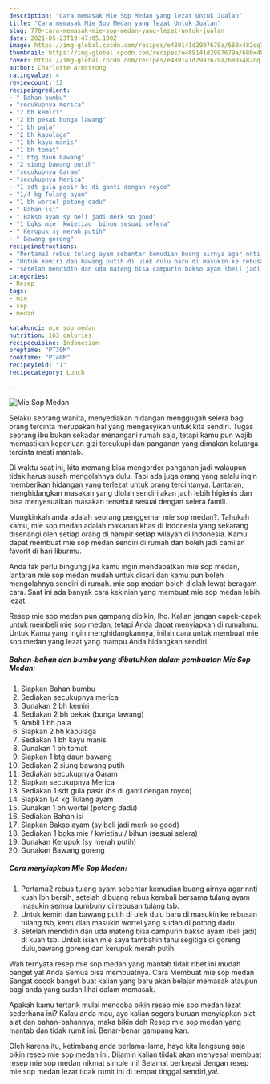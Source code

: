 ```yaml
---
description: "Cara memasak Mie Sop Medan yang lezat Untuk Jualan"
title: "Cara memasak Mie Sop Medan yang lezat Untuk Jualan"
slug: 770-cara-memasak-mie-sop-medan-yang-lezat-untuk-jualan
date: 2021-05-23T19:47:05.100Z
image: https://img-global.cpcdn.com/recipes/e489141d2997679a/680x482cq70/mie-sop-medan-foto-resep-utama.jpg
thumbnail: https://img-global.cpcdn.com/recipes/e489141d2997679a/680x482cq70/mie-sop-medan-foto-resep-utama.jpg
cover: https://img-global.cpcdn.com/recipes/e489141d2997679a/680x482cq70/mie-sop-medan-foto-resep-utama.jpg
author: Charlotte Armstrong
ratingvalue: 4
reviewcount: 12
recipeingredient:
- " Bahan bumbu"
- "secukupnya merica"
- "2 bh kemiri"
- "2 bh pekak bunga lawang"
- "1 bh pala"
- "2 bh kapulaga"
- "1 bh kayu manis"
- "1 bh tomat"
- "1 btg daun bawang"
- "2 siung bawang putih"
- "secukupnya Garam"
- "secukupnya Merica"
- "1 sdt gula pasir bs di ganti dengan royco"
- "1/4 kg Tulang ayam"
- "1 bh wortel potong dadu"
- " Bahan isi"
- " Bakso ayam sy beli jadi merk so good"
- "1 bgks mie  kwietiau  bihun sesuai selera"
- " Kerupuk sy merah putih"
- " Bawang goreng"
recipeinstructions:
- "Pertama2 rebus tulang ayam sebentar kemudian buang airnya agar nnti kuah lbh bersih, setelah dibuang rebus kembali bersama tulang ayam masukin semua bumbuny di rebusan tulang tsb."
- "Untuk kemiri dan bawang putih di ulek dulu baru di masukin ke rebusan tulang tsb, kemudian masukin wortel yang sudah di potong dadu."
- "Setelah mendidih dan uda mateng bisa campurin bakso ayam (beli jadi) di kuah tsb. Untuk isian mie saya tambahin tahu segitiga di goreng dulu,bawang goreng dan kerupuk merah putih."
categories:
- Resep
tags:
- mie
- sop
- medan

katakunci: mie sop medan 
nutrition: 163 calories
recipecuisine: Indonesian
preptime: "PT30M"
cooktime: "PT40M"
recipeyield: "1"
recipecategory: Lunch

---
```



![Mie Sop Medan](https://img-global.cpcdn.com/recipes/e489141d2997679a/680x482cq70/mie-sop-medan-foto-resep-utama.jpg)

Selaku seorang wanita, menyediakan hidangan menggugah selera bagi orang tercinta merupakan hal yang mengasyikan untuk kita sendiri. Tugas seorang ibu bukan sekadar menangani rumah saja, tetapi kamu pun wajib memastikan keperluan gizi tercukupi dan panganan yang dimakan keluarga tercinta mesti mantab.

Di waktu  saat ini, kita memang bisa mengorder panganan jadi walaupun tidak harus susah mengolahnya dulu. Tapi ada juga orang yang selalu ingin memberikan hidangan yang terlezat untuk orang tercintanya. Lantaran, menghidangkan masakan yang diolah sendiri akan jauh lebih higienis dan bisa menyesuaikan masakan tersebut sesuai dengan selera famili. 



Mungkinkah anda adalah seorang penggemar mie sop medan?. Tahukah kamu, mie sop medan adalah makanan khas di Indonesia yang sekarang disenangi oleh setiap orang di hampir setiap wilayah di Indonesia. Kamu dapat membuat mie sop medan sendiri di rumah dan boleh jadi camilan favorit di hari liburmu.

Anda tak perlu bingung jika kamu ingin mendapatkan mie sop medan, lantaran mie sop medan mudah untuk dicari dan kamu pun boleh mengolahnya sendiri di rumah. mie sop medan boleh diolah lewat beragam cara. Saat ini ada banyak cara kekinian yang membuat mie sop medan lebih lezat.

Resep mie sop medan pun gampang dibikin, lho. Kalian jangan capek-capek untuk membeli mie sop medan, tetapi Anda dapat menyiapkan di rumahmu. Untuk Kamu yang ingin menghidangkannya, inilah cara untuk membuat mie sop medan yang lezat yang mampu Anda hidangkan sendiri.

<!--inarticleads1-->

##### Bahan-bahan dan bumbu yang dibutuhkan dalam pembuatan Mie Sop Medan:

1. Siapkan  Bahan bumbu
1. Sediakan secukupnya merica
1. Gunakan 2 bh kemiri
1. Sediakan 2 bh pekak (bunga lawang)
1. Ambil 1 bh pala
1. Siapkan 2 bh kapulaga
1. Sediakan 1 bh kayu manis
1. Gunakan 1 bh tomat
1. Siapkan 1 btg daun bawang
1. Sediakan 2 siung bawang putih
1. Sediakan secukupnya Garam
1. Siapkan secukupnya Merica
1. Sediakan 1 sdt gula pasir (bs di ganti dengan royco)
1. Siapkan 1/4 kg Tulang ayam
1. Gunakan 1 bh wortel (potong dadu)
1. Sediakan  Bahan isi
1. Siapkan  Bakso ayam (sy beli jadi merk so good)
1. Sediakan 1 bgks mie / kwietiau / bihun (sesuai selera)
1. Gunakan  Kerupuk (sy merah putih)
1. Gunakan  Bawang goreng




<!--inarticleads2-->

##### Cara menyiapkan Mie Sop Medan:

1. Pertama2 rebus tulang ayam sebentar kemudian buang airnya agar nnti kuah lbh bersih, setelah dibuang rebus kembali bersama tulang ayam masukin semua bumbuny di rebusan tulang tsb.
1. Untuk kemiri dan bawang putih di ulek dulu baru di masukin ke rebusan tulang tsb, kemudian masukin wortel yang sudah di potong dadu.
1. Setelah mendidih dan uda mateng bisa campurin bakso ayam (beli jadi) di kuah tsb. Untuk isian mie saya tambahin tahu segitiga di goreng dulu,bawang goreng dan kerupuk merah putih.




Wah ternyata resep mie sop medan yang mantab tidak ribet ini mudah banget ya! Anda Semua bisa membuatnya. Cara Membuat mie sop medan Sangat cocok banget buat kalian yang baru akan belajar memasak ataupun bagi anda yang sudah lihai dalam memasak.

Apakah kamu tertarik mulai mencoba bikin resep mie sop medan lezat sederhana ini? Kalau anda mau, ayo kalian segera buruan menyiapkan alat-alat dan bahan-bahannya, maka bikin deh Resep mie sop medan yang mantab dan tidak rumit ini. Benar-benar gampang kan. 

Oleh karena itu, ketimbang anda berlama-lama, hayo kita langsung saja bikin resep mie sop medan ini. Dijamin kalian tiidak akan menyesal membuat resep mie sop medan nikmat simple ini! Selamat berkreasi dengan resep mie sop medan lezat tidak rumit ini di tempat tinggal sendiri,ya!.


